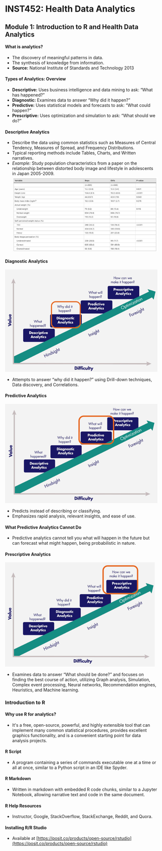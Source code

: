 # INST452: Health Data Analytics

## Module 1: Introduction to R and Health Data Analytics

#### What is analytics?

- The discovery of meaningful patterns in data.
- The synthesis of knowledge from information.
- **Source:** National Institute of Standards and Technology 2013

#### Types of Analytics: Overview

- **Descriptive:** Uses business intelligence and data mining to ask: “What has happened?”
- **Diagnostic:** Examines data to answer “Why did it happen?”
- **Predictive:** Uses statistical models and forecasts to ask: “What could happen?”
- **Prescriptive:** Uses optimization and simulation to ask: “What should we do?”

#### Descriptive Analytics

- Describe the data using common statistics such as Measures of Central Tendency, Measures of Spread, and Frequency Distributions.
- Typical reporting methods include Tables, Charts, and Written narratives.
- _Example:_ Study population characteristics from a paper on the relationship between distorted body image and lifestyle in adolescents in Japan 2005-2009.
![Alt text](image.png)

#### Diagnostic Analytics

![Alt text](image-1.png)

- Attempts to answer “why did it happen?” using Drill-down techniques, Data discovery, and Correlations.

#### Predictive Analytics

![Alt text](image-2.png)

- Predicts instead of describing or classifying.
- Emphasizes rapid analysis, relevant insights, and ease of use.

#### What Predictive Analytics Cannot Do

- Predictive analytics cannot tell you what will happen in the future but can forecast what might happen, being probabilistic in nature.

#### Prescriptive Analytics

![Alt text](image-3.png)

- Examines data to answer “What should be done?” and focuses on finding the best course of action, utilizing Graph analysis, Simulation, Complex event processing, Neural networks, Recommendation engines, Heuristics, and Machine learning.

### Introduction to R

#### Why use R for analytics?

- It's a free, open-source, powerful, and highly extensible tool that can implement many common statistical procedures, provides excellent graphics functionality, and is a convenient starting point for data analysis projects.

#### R Script

- A program containing a series of commands executable one at a time or all at once, similar to a Python script in an IDE like Spyder.

#### R Markdown

- Written in markdown with embedded R code chunks, similar to a Jupyter Notebook, allowing narrative text and code in the same document.

#### R Help Resources

- Instructor, Google, StackOverflow, StackExchange, Reddit, and Quora.

#### Installing R/R Studio

- Available at [https://posit.co/products/open-source/rstudio](https://posit.co/products/open-source/rstudio)